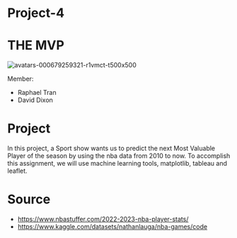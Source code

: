# Project-4
# THE MVP
 

![avatars-000679259321-r1vmct-t500x500](https://user-images.githubusercontent.com/115199874/227734174-10522e9e-2555-43ef-8a40-e7b024222fd9.jpg)



Member:
- Raphael Tran 
- David Dixon 

# Project 
In this project, a Sport show wants us to predict the next Most Valuable Player of the season by using the nba data from 2010 to now. To accomplish this assignment, we will use machine learning tools, matplotlib, tableau and leaflet. 

# Source 
- https://www.nbastuffer.com/2022-2023-nba-player-stats/
- https://www.kaggle.com/datasets/nathanlauga/nba-games/code
